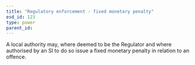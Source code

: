 ```yaml
---
title: "Regulatory enforcement - fixed monetary penalty"
esd_id: 123
type: power
parent_id:  
---
```


A local authority may, where deemed to be the Regulator and where authorised by an SI to do so issue a fixed monetary penalty in relation to an offence.


